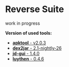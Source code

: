 Reverse Suite
=============

work in progress


**Version of used tools:**

 - [**apktool** - v2.0.3](https://github.com/iBotPeaches/Apktool)
 - [**dex2jar** - 2.1-nightly-26](https://github.com/pxb1988/dex2jar)
 - [**jd-gui** -  1.4.0](https://github.com/java-decompiler/jd-gui)
 - [**luythen** - 0.4.6](https://github.com/deathmarine/Luyten)
